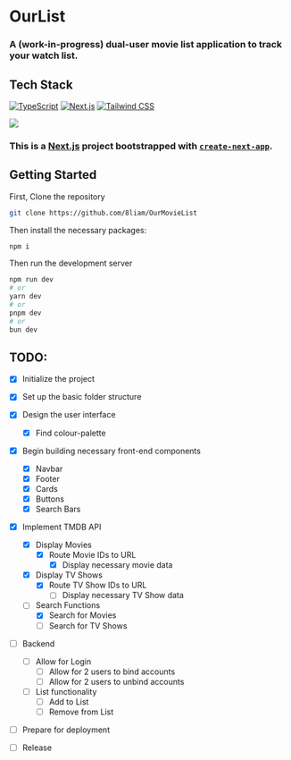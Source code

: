 # OurList
### A (work-in-progress) dual-user movie list application to track your watch list.
## Tech Stack
[![TypeScript](https://img.shields.io/badge/-TypeScript-3178C6?style=flat&logo=typescript&logoColor=white)](https://www.typescriptlang.org/)
[![Next.js](https://img.shields.io/badge/-Next.js-000000?style=flat&logo=next.js&logoColor=white)](https://nextjs.org/)
[![Tailwind CSS](https://img.shields.io/badge/-Tailwind_CSS-38B2AC?style=flat&logo=tailwind-css&logoColor=white)](https://tailwindcss.com/)

![](https://i.imgur.com/5uewiqD.png)
### This is a [Next.js](https://nextjs.org/) project bootstrapped with [`create-next-app`](https://github.com/vercel/next.js/tree/canary/packages/create-next-app).

## Getting Started
First, Clone the repository 
```bash
git clone https://github.com/8liam/OurMovieList
```

Then install the necessary packages:
```bash
npm i
```

Then run the development server
```bash
npm run dev
# or
yarn dev
# or
pnpm dev
# or
bun dev
```

## TODO:
- [x] Initialize the project
- [x] Set up the basic folder structure
- [X] Design the user interface
  - [X] Find colour-palette
- [X] Begin building necessary front-end components
  - [X] Navbar
  - [X] Footer
  - [X] Cards
  - [X] Buttons
  - [X] Search Bars
- [X] Implement TMDB API
  - [X] Display Movies
    - [X] Route Movie IDs to URL
      - [X] Display necessary movie data
  - [X] Display TV Shows
    - [X] Route TV Show IDs to URL
      - [ ] Display necessary TV Show data

  - [ ] Search Functions
    - [X] Search for Movies
    - [ ] Search for TV Shows
- [ ] Backend
  - [ ] Allow for Login
    - [ ] Allow for 2 users to bind accounts
    - [ ] Allow for 2 users to unbind accounts
  - [ ] List functionality
    - [ ] Add to List
    - [ ] Remove from List
- [ ] Prepare for deployment
- [ ] Release


